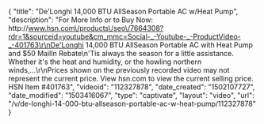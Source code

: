 {
    "title": "De'Longhi 14,000 BTU AllSeason Portable AC w\/Heat Pump",
    "description": "For More Info or to Buy Now: http:\/\/www.hsn.com\/products\/seo\/7664308?rdr=1&sourceid=youtube&cm_mmc=Social-_-Youtube-_-ProductVideo-_-401763\r\nDe'Longhi 14,000 BTU AllSeason Portable AC with Heat Pump and $50 MailIn Rebate\n'Tis always the season for a little assistance. Whether it's the heat and humidity, or the howling northern winds,...\r\nPrices shown on the previously recorded video may not represent the current price.  View hsn.com to view the current selling price. HSN Item #401763",
    "videoid": "112327878",
    "date_created": "1502107727",
    "date_modified": "1503416067",
    "type": "captivate",
    "layout": "video",
    "url": "\/v\/de-longhi-14-000-btu-allseason-portable-ac-w-heat-pump\/112327878"
}